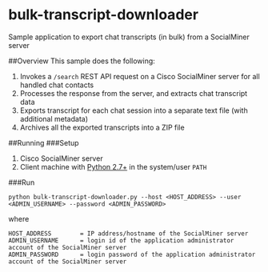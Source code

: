 # bulk-transcript-downloader
Sample application to export chat transcripts (in bulk) from a SocialMiner server

##Overview
This sample does the following:
1. Invokes a `/search` REST API request on a Cisco SocialMiner server for all handled chat contacts
2. Processes the response from the server, and extracts chat transcript data
3. Exports transcript for each chat session into a separate text file (with additional metadata)
4. Archives all the exported transcripts into a ZIP file

##Running
###Setup
1. Cisco SocialMiner server
2. Client machine with [Python 2.7+](https://www.python.org/downloads/) in the system/user `PATH`

###Run
```shell
python bulk-transcript-downloader.py --host <HOST_ADDRESS> --user <ADMIN_USERNAME> --password <ADMIN_PASSWORD>
```
where
```
HOST_ADDRESS        = IP address/hostname of the SocialMiner server
ADMIN_USERNAME      = login id of the application administrator account of the SocialMiner server
ADMIN_PASSWORD      = login password of the application administrator account of the SocialMiner server
```

